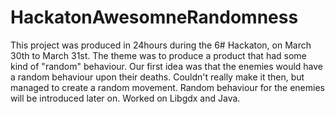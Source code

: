 # HackatonAwesomneRandomness

This project was produced in 24hours during the 6# <Academia de Codigo_> Hackaton, on March 30th to March 31st.
The theme was to produce a product that had some kind of "random" behaviour. Our first idea was that the enemies would have 
a random behaviour upon their deaths. Couldn't really make it then, but managed to create a random movement. Random behaviour
for the enemies will be introduced later on.
Worked on Libgdx and Java.
